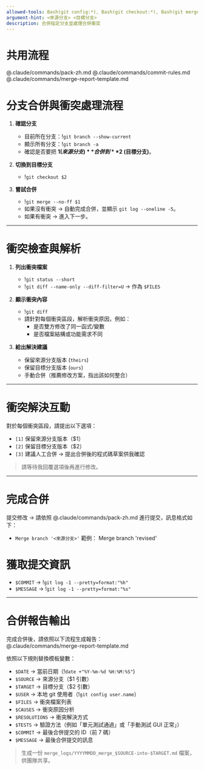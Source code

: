 ```yaml
---
allowed-tools: Bash(git config:*), Bash(git checkout:*), Bash(git merge:*), Bash(git status:*), Bash(git diff:*), Bash(git add:*), Bash(git commit:*), Read, Edit
argument-hint: <來源分支> <目標分支>
description: 合併指定分支並處理合併衝突
---
```


# 共用流程
@.claude/commands/pack-zh.md
@.claude/commands/commit-rules.md
@.claude/commands/merge-report-template.md

# 分支合併與衝突處理流程

1. **確認分支**  
   - 目前所在分支：!`git branch --show-current`  
   - 顯示所有分支：!`git branch -a`  
   - 確認是否要把 **$1 (來源分支)** 合併到 **$2 (目標分支)**。  

2. **切換到目標分支**  
   - !`git checkout $2`  

3. **嘗試合併**  
   - !`git merge --no-ff $1`  
   - 如果沒有衝突 → 自動完成合併，並顯示 `git log --oneline -5`。  
   - 如果有衝突 → 進入下一步。  

---

# 衝突檢查與解析

1. **列出衝突檔案**  
   - !`git status --short`  
   - !`git diff --name-only --diff-filter=U` → 作為 `$FILES`  

2. **顯示衝突內容**  
   - !`git diff`  
   - 請針對每個衝突區段，解析衝突原因，例如：  
     - 是否雙方修改了同一函式/變數  
     - 是否檔案結構或功能需求不同  

3. **給出解決建議**  
   - 保留來源分支版本 (`theirs`)  
   - 保留目標分支版本 (`ours`)  
   - 手動合併（推薦修改方案，指出該如何整合）  

---

# 衝突解決互動
對於每個衝突區段，請提出以下選項：  
- `[1]` 保留來源分支版本（$1）  
- `[2]` 保留目標分支版本（$2）  
- `[3]` 建議人工合併 → 提出合併後的程式碼草案供我確認  

> 請等待我回覆選項後再進行修改。  

---

# 完成合併
提交修改 → 請依照 @.claude/commands/pack-zh.md 進行提交，訊息格式如下：
- `Merge branch '<來源分支>'`
範例： Merge branch 'revised'

# 獲取提交資訊
- `$COMMIT` → !`git log -1 --pretty=format:"%h"`  
- `$MESSAGE` → !`git log -1 --pretty=format:"%s"`

---
# 合併報告輸出

完成合併後，請依照以下流程生成報告：  
@.claude/commands/merge-report-template.md  

依照以下規則替換模板變數：  
- `$DATE` → 當前日期（!`date +"%Y-%m-%d %H:%M:%S"`)  
- `$SOURCE` → 來源分支（$1 引數）  
- `$TARGET` → 目標分支（$2 引數）  
- `$USER` → 本地 git 使用者（!`git config user.name`）  
- `$FILES` → 衝突檔案列表  
- `$CAUSES` → 衝突原因分析  
- `$RESOLUTIONS` → 衝突解決方式  
- `$TESTS` → 驗證方法（例如「單元測試通過」或「手動測試 GUI 正常」）  
- `$COMMIT` → 最後合併提交的 ID（前 7 碼）  
- `$MESSAGE` → 最後合併提交的訊息  

> 生成一份 `merge_logs/YYYYMMDD_merge_$SOURCE-into-$TARGET.md` 檔案，供團隊共享。

